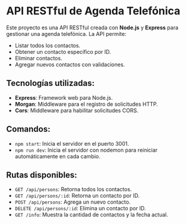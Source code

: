 # API RESTful de Agenda Telefónica

Este proyecto es una API RESTful creada con **Node.js** y **Express** para gestionar una agenda telefónica. La API permite:

- Listar todos los contactos.
- Obtener un contacto específico por ID.
- Eliminar contactos.
- Agregar nuevos contactos con validaciones.

## Tecnologías utilizadas:

- **Express**: Framework web para Node.js.
- **Morgan**: Middleware para el registro de solicitudes HTTP.
- **Cors**: Middleware para habilitar solicitudes CORS.

## Comandos:

- `npm start`: Inicia el servidor en el puerto 3001.
- `npm run dev`: Inicia el servidor con nodemon para reiniciar automáticamente en cada cambio.

## Rutas disponibles:

- `GET /api/persons`: Retorna todos los contactos.
- `GET /api/persons/:id`: Retorna un contacto por ID.
- `POST /api/persons`: Agrega un nuevo contacto.
- `DELETE /api/persons/:id`: Elimina un contacto por ID.
- `GET /info`: Muestra la cantidad de contactos y la fecha actual.
